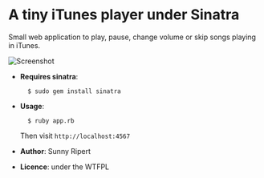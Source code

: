 A tiny iTunes player under Sinatra
==================================

Small web application to play, pause, change volume or skip songs playing in iTunes.

![Screenshot](http://github.com/sunny/itunes-sinatra/raw/master/screenshot.png)


- **Requires sinatra**:

        $ sudo gem install sinatra

- **Usage**:

        $ ruby app.rb

    Then visit `http://localhost:4567`

- **Author**: Sunny Ripert
- **Licence**: under the WTFPL
